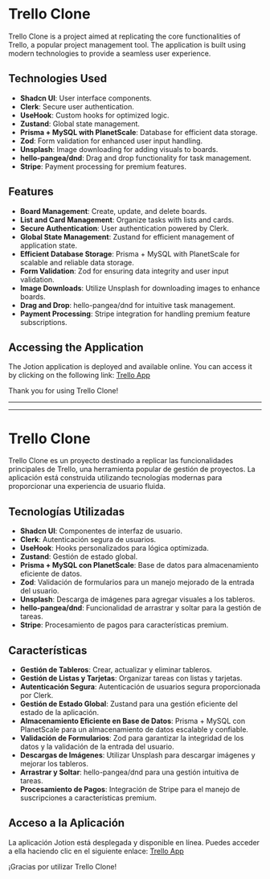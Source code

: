 # Trello Clone

Trello Clone is a project aimed at replicating the core functionalities of Trello, a popular project management tool. The application is built using modern technologies to provide a seamless user experience.

## Technologies Used

- **Shadcn UI**: User interface components.
- **Clerk**: Secure user authentication.
- **UseHook**: Custom hooks for optimized logic.
- **Zustand**: Global state management.
- **Prisma + MySQL with PlanetScale**: Database for efficient data storage.
- **Zod**: Form validation for enhanced user input handling.
- **Unsplash**: Image downloading for adding visuals to boards.
- **hello-pangea/dnd**: Drag and drop functionality for task management.
- **Stripe**: Payment processing for premium features.

## Features

- **Board Management**: Create, update, and delete boards.
- **List and Card Management**: Organize tasks with lists and cards.
- **Secure Authentication**: User authentication powered by Clerk.
- **Global State Management**: Zustand for efficient management of application state.
- **Efficient Database Storage**: Prisma + MySQL with PlanetScale for scalable and reliable data storage.
- **Form Validation**: Zod for ensuring data integrity and user input validation.
- **Image Downloads**: Utilize Unsplash for downloading images to enhance boards.
- **Drag and Drop**: hello-pangea/dnd for intuitive task management.
- **Payment Processing**: Stripe integration for handling premium feature subscriptions.

## Accessing the Application

The Jotion application is deployed and available online. You can access it by clicking on the following link: [Trello App](next14-trello-xi.vercel.app)

Thank you for using Trello Clone!

***
***

# Trello Clone

Trello Clone es un proyecto destinado a replicar las funcionalidades principales de Trello, una herramienta popular de gestión de proyectos. La aplicación está construida utilizando tecnologías modernas para proporcionar una experiencia de usuario fluida.

## Tecnologías Utilizadas

- **Shadcn UI**: Componentes de interfaz de usuario.
- **Clerk**: Autenticación segura de usuarios.
- **UseHook**: Hooks personalizados para lógica optimizada.
- **Zustand**: Gestión de estado global.
- **Prisma + MySQL con PlanetScale**: Base de datos para almacenamiento eficiente de datos.
- **Zod**: Validación de formularios para un manejo mejorado de la entrada del usuario.
- **Unsplash**: Descarga de imágenes para agregar visuales a los tableros.
- **hello-pangea/dnd**: Funcionalidad de arrastrar y soltar para la gestión de tareas.
- **Stripe**: Procesamiento de pagos para características premium.

## Características

- **Gestión de Tableros**: Crear, actualizar y eliminar tableros.
- **Gestión de Listas y Tarjetas**: Organizar tareas con listas y tarjetas.
- **Autenticación Segura**: Autenticación de usuarios segura proporcionada por Clerk.
- **Gestión de Estado Global**: Zustand para una gestión eficiente del estado de la aplicación.
- **Almacenamiento Eficiente en Base de Datos**: Prisma + MySQL con PlanetScale para un almacenamiento de datos escalable y confiable.
- **Validación de Formularios**: Zod para garantizar la integridad de los datos y la validación de la entrada del usuario.
- **Descargas de Imágenes**: Utilizar Unsplash para descargar imágenes y mejorar los tableros.
- **Arrastrar y Soltar**: hello-pangea/dnd para una gestión intuitiva de tareas.
- **Procesamiento de Pagos**: Integración de Stripe para el manejo de suscripciones a características premium.

## Acceso a la Aplicación

La aplicación Jotion está desplegada y disponible en línea. Puedes acceder a ella haciendo clic en el siguiente enlace: [Trello App](next14-trello-xi.vercel.app)

¡Gracias por utilizar Trello Clone!
